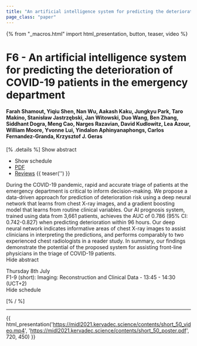 ```yaml
---
title: "An artificial intelligence system for predicting the deterioration of COVID-19 patients in the emergency department"
page_class: "paper"
---
```


{% from "_macros.html" import html_presentation, button, teaser, video %}

# F6 - An artificial intelligence system for predicting the deterioration of COVID-19 patients in the emergency department

#### Farah Shamout, Yiqiu Shen, Nan Wu, Aakash Kaku, Jungkyu Park, Taro Makino, Stanisław Jastrzębski, Jan Witowski, Duo Wang, Ben Zhang, Siddhant Dogra, Meng Cao, Narges Razavian, David Kudlowitz, Lea Azour, William Moore, Yvonne Lui, Yindalon Aphinyanaphongs, Carlos Fernandez-Granda, Krzysztof J. Geras

[% .details %]
<a class="toggle_visibility" data-selector=".abstract" data-level="3">Show abstract</a>
- <a class="toggle_visibility" data-selector=".schedule" data-level="3">Show schedule</a>
- <a href="https://openreview.net/pdf?id=9o6zjvbo7b0">PDF</a>
- <a href="https://openreview.net/forum?id=9o6zjvbo7b0">Reviews</a>
{{ teaser('') }}

<p>
    <span class="abstract">
        During the COVID-19 pandemic, rapid and accurate triage of patients at the emergency department is critical to inform decision-making. We propose a data-driven approach for prediction of deterioration risk using a deep neural network that learns from chest X-ray images, and a gradient boosting model that learns from routine clinical variables. Our AI prognosis system, trained using data from 3,661 patients, achieves the AUC of 0.786 (95% CI: 0.742-0.827) when predicting deterioration within 96 hours. Our deep neural network indicates informative areas of chest X-ray images to assist clinicians in interpreting the predictions, and performs comparably to two experienced chest radiologists in a reader study. In summary, our findings demonstrate the potential of the proposed system for assisting front-line physicians in the triage of COVID-19 patients.
        <br>
        <span class="actions"><a class="toggle_visibility" data-level="2">Hide abstract</a></span>
    </span>
</p>

<p>
    <span class="schedule">
         Thursday 8th July<br>F1-9 (short): Imaging: Reconstruction and Clinical Data - 13:45 - 14:30 (UCT+2)
        <br>
        <span class="actions"><a class="toggle_visibility" data-level="2">Hide schedule</a></span>
    </span>
</p>

[% / %]


---

{{ html_presentation('https://midl2021.kervadec.science/contents/short_50_video.mp4', 'https://midl2021.kervadec.science/contents/short_50_poster.pdf', 720, 450) }}